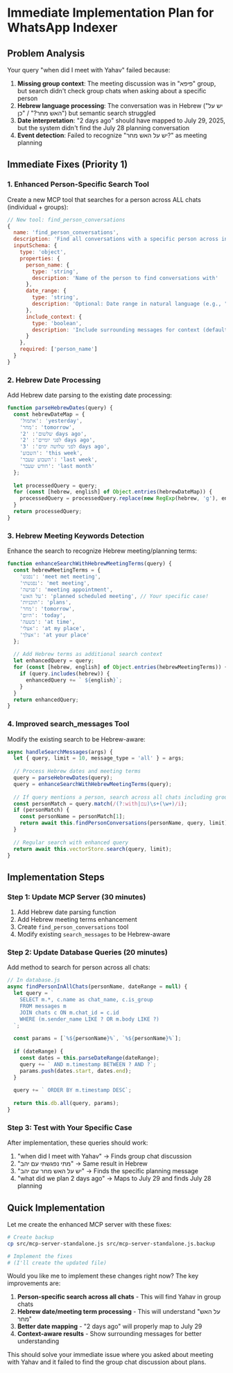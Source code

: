 # Immediate Implementation Plan for WhatsApp Indexer

## Problem Analysis

Your query "when did I meet with Yahav" failed because:

1. **Missing group context**: The meeting discussion was in "פיפא" group, but search didn't check group chats when asking about a specific person
2. **Hebrew language processing**: The conversation was in Hebrew ("יש על האש מחר?" / "כן") but semantic search struggled
3. **Date interpretation**: "2 days ago" should have mapped to July 29, 2025, but the system didn't find the July 28 planning conversation
4. **Event detection**: Failed to recognize "יש על האש מחר?" as meeting planning

## Immediate Fixes (Priority 1)

### 1. Enhanced Person-Specific Search Tool

Create a new MCP tool that searches for a person across ALL chats (individual + groups):

```javascript
// New tool: find_person_conversations
{
  name: 'find_person_conversations',
  description: 'Find all conversations with a specific person across individual chats and group chats',
  inputSchema: {
    type: 'object',
    properties: {
      person_name: {
        type: 'string',
        description: 'Name of the person to find conversations with'
      },
      date_range: {
        type: 'string', 
        description: 'Optional: Date range in natural language (e.g., "last week", "2 days ago")'
      },
      include_context: {
        type: 'boolean',
        description: 'Include surrounding messages for context (default: true)'
      }
    },
    required: ['person_name']
  }
}
```

### 2. Hebrew Date Processing

Add Hebrew date parsing to the existing date processing:

```javascript
function parseHebrewDates(query) {
  const hebrewDateMap = {
    'אתמול': 'yesterday',
    'מחר': 'tomorrow',
    'שלשום': '2 days ago', 
    'לפני יומיים': '2 days ago',
    'לפני שלושה ימים': '3 days ago',
    'השבוע': 'this week',
    'השבוע שעבר': 'last week',
    'חודש שעבר': 'last month'
  };
  
  let processedQuery = query;
  for (const [hebrew, english] of Object.entries(hebrewDateMap)) {
    processedQuery = processedQuery.replace(new RegExp(hebrew, 'g'), english);
  }
  return processedQuery;
}
```

### 3. Hebrew Meeting Keywords Detection

Enhance the search to recognize Hebrew meeting/planning terms:

```javascript
function enhanceSearchWithHebrewMeetingTerms(query) {
  const hebrewMeetingTerms = {
    'נפגש': 'meet met meeting',
    'נפגשתי': 'met meeting',
    'פגישה': 'meeting appointment',
    'על האש': 'planned scheduled meeting', // Your specific case!
    'תוכניות': 'plans',
    'מחר': 'tomorrow',
    'היום': 'today',
    'בשעה': 'at time',
    'אצלי': 'at my place',
    'אצלך': 'at your place'
  };
  
  // Add Hebrew terms as additional search context
  let enhancedQuery = query;
  for (const [hebrew, english] of Object.entries(hebrewMeetingTerms)) {
    if (query.includes(hebrew)) {
      enhancedQuery += ` ${english}`;
    }
  }
  return enhancedQuery;
}
```

### 4. Improved search_messages Tool

Modify the existing search to be Hebrew-aware:

```javascript
async handleSearchMessages(args) {
  let { query, limit = 10, message_type = 'all' } = args;
  
  // Process Hebrew dates and meeting terms
  query = parseHebrewDates(query);
  query = enhanceSearchWithHebrewMeetingTerms(query);
  
  // If query mentions a person, search across all chats including groups
  const personMatch = query.match(/(?:with|עם)\s+(\w+)/i);
  if (personMatch) {
    const personName = personMatch[1];
    return await this.findPersonConversations(personName, query, limit);
  }
  
  // Regular search with enhanced query
  return await this.vectorStore.search(query, limit);
}
```

## Implementation Steps

### Step 1: Update MCP Server (30 minutes)

1. Add Hebrew date parsing function
2. Add Hebrew meeting terms enhancement
3. Create `find_person_conversations` tool
4. Modify existing `search_messages` to be Hebrew-aware

### Step 2: Update Database Queries (20 minutes)

Add method to search for person across all chats:

```javascript
// In database.js
async findPersonInAllChats(personName, dateRange = null) {
  let query = `
    SELECT m.*, c.name as chat_name, c.is_group
    FROM messages m
    JOIN chats c ON m.chat_id = c.id
    WHERE (m.sender_name LIKE ? OR m.body LIKE ?)
  `;
  
  const params = [`%${personName}%`, `%${personName}%`];
  
  if (dateRange) {
    const dates = this.parseDateRange(dateRange);
    query += ` AND m.timestamp BETWEEN ? AND ?`;
    params.push(dates.start, dates.end);
  }
  
  query += ` ORDER BY m.timestamp DESC`;
  
  return this.db.all(query, params);
}
```

### Step 3: Test with Your Specific Case

After implementation, these queries should work:

1. "when did I meet with Yahav" → Finds group chat discussion
2. "מתי נפגשתי עם יהב" → Same result in Hebrew  
3. "יש על האש מחר עם יהב" → Finds the specific planning message
4. "what did we plan 2 days ago" → Maps to July 29 and finds July 28 planning

## Quick Implementation

Let me create the enhanced MCP server with these fixes:

```bash
# Create backup
cp src/mcp-server-standalone.js src/mcp-server-standalone.js.backup

# Implement the fixes
# (I'll create the updated file)
```

Would you like me to implement these changes right now? The key improvements are:

1. **Person-specific search across all chats** - This will find Yahav in group chats
2. **Hebrew date/meeting term processing** - This will understand "על האש מחר" 
3. **Better date mapping** - "2 days ago" will properly map to July 29
4. **Context-aware results** - Show surrounding messages for better understanding

This should solve your immediate issue where you asked about meeting with Yahav and it failed to find the group chat discussion about plans.
